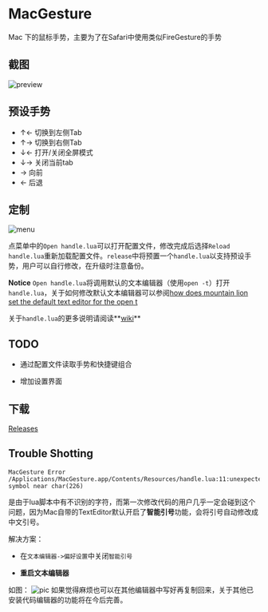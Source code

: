 # MacGesture

Mac 下的鼠标手势，主要为了在Safari中使用类似FireGesture的手势

## 截图

![preview](http://i2.tietuku.com/ffda461f64da80ef.gif)

## 预设手势

- ↑←	切换到左侧Tab
- ↑→	切换到右侧Tab
- ↓←	打开/关闭全屏模式
- ↓→	关闭当前tab
- →    	向前
- ←    	后退

## 定制

![menu](http://i2.tietuku.com/2df681c61e3fe807.png)

点菜单中的`Open handle.lua`可以打开配置文件，修改完成后选择`Reload handle.lua`重新加载配置文件。`release`中将预置一个`handle.lua`以支持预设手势，用户可以自行修改，在升级时注意备份。

**Notice** `Open handle.lua`将调用默认的文本编辑器（使用`open -t`）打开`handle.lua`，关于如何修改默认文本编辑器可以参阅[how does mountain lion set the default text editor for the open t](http://apple.stackexchange.com/questions/73823/how-does-mountain-lion-set-the-default-text-editor-for-the-open-t-terminal-co)

关于`handle.lua`的更多说明请阅读**[wiki](https://github.com/CodeFalling/MacGesture/wiki/handle.lua)**
## TODO

- 通过配置文件读取手势和快捷键组合

- 增加设置界面

## 下载

[Releases](https://github.com/CodeFalling/MacGesture/releases)

## Trouble Shotting

```
MacGesture Error
/Applications/MacGesture.app/Contents/Resources/handle.lua:11:unexpected symbol near char(226)
```

是由于lua脚本中有不识别的字符，而第一次修改代码的用户几乎一定会碰到这个问题，因为Mac自带的TextEditor默认开启了**智能引号**功能，会将引号自动修改成中文引号。

解决方案：

- 在`文本编辑器->偏好设置`中关闭`智能引号`

- **重启文本编辑器**

如图：
![pic](http://ww3.sinaimg.cn/large/005X3nOQjw1epbjd30jjdj30e90jbdi3.jpg)
如果觉得麻烦也可以在其他编辑器中写好再复制回来，关于其他已安装代码编辑器的功能将在今后完善。
